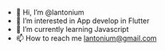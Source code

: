 - 👋 Hi, I’m @lantonium
- 👀 I’m interested in App develop in Flutter
- 🌱 I’m currently learning Javascript
- 📫 How to reach me lantonium@gmail.com

<!---
lantonium/lantonium is a ✨ special ✨ repository because its `README.md` (this file) appears on your GitHub profile.
You can click the Preview link to take a look at your changes.
--->
